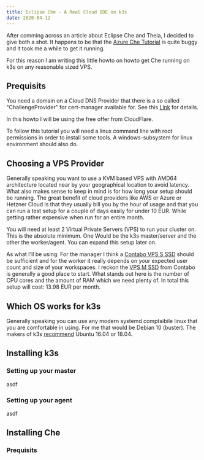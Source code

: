 ```yaml
---
title: Eclipse Che - A Real Cloud IDE on k3s
date: 2020-04-12
---
```


After comming across an article about Eclipse Che and Theia, I decided to give both a shot. It happens to be that the
[Azure Che Tutorial](https://www.eclipse.org/che/docs/che-7/installing-eclipse-che-on-microsoft-azure/) is quite buggy
and it took me a while to get it running.

For this reason I am writing this little howto on howto get Che running on k3s on any reasonable sized VPS.

## Prequisits

You need a domain on a Cloud DNS Provider that there is a so called "ChallengeProvider" for cert-manager available
for. See this [Link](https://cert-manager.io/docs/configuration/acme/dns01/) for details.

In this howto I will be using the free offer from CloudFlare.

To follow this tutorial you will need a linux command line with root permissions in order to install some tools.
A windows-subsystem for linux environment should also do.

## Choosing a VPS Provider

Generally speaking you want to use a KVM based VPS with AMD64 architecture located near by your geographical location
to avoid latency. What also makes sense to keep in mind is for how long your setup should be running. The great benefit
of cloud providers like AWS or Azure or Hetzner Cloud is that they usually bill you by the hour of usage and that you
can run a test setup for a couple of days easily for under 10 EUR. While getting rather expensive when run for an entire
month.

You will need at least 2 Virtual Private Servers (VPS) to run your cluster on. This is the absolute minimum. One Would
be the k3s master/server and the other the worker/agent. You can expand this setup later on.

As what I'll be using: For the manager I think a [Contabo VPS S SSD](https://contabo.de/?show=vps) should be sufficient
and for the worker it really depends on your expected user count and size of your workspaces. I reckon the
[VPS M SSD](https://contabo.de/?show=vps) from Contabo is generally a good place to start. What stands out here is the
number of CPU cores and the amount of RAM which we need plenty of. In total this setup will cost: 13.98 EUR per month.

## Which OS works for k3s

Generally speaking you can use any modern systemd comptaibile linux that you are comfortable in using. For me that would be
Debian 10 (buster). The makers of k3s [recommend](https://rancher.com/docs/k3s/latest/en/installation/installation-requirements/)
Ubuntu 16.04 or 18.04.

## Installing k3s

### Setting up your master

asdf

### Setting up your agent

asdf

## Installing Che

### Prequisits
